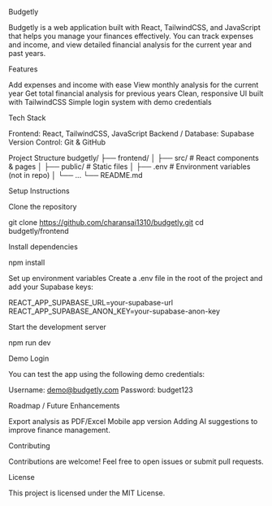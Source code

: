 Budgetly

Budgetly is a web application built with React, TailwindCSS, and JavaScript that helps you manage your finances effectively.
You can track expenses and income, and view detailed financial analysis for the current year and past years.

Features

Add expenses and income with ease
View monthly analysis for the current year
Get total financial analysis for previous years
Clean, responsive UI built with TailwindCSS
Simple login system with demo credentials

Tech Stack

Frontend: React, TailwindCSS, JavaScript
Backend / Database: Supabase
Version Control: Git & GitHub

Project Structure
budgetly/
├── frontend/
│   ├── src/           # React components & pages
│   ├── public/        # Static files
│   ├── .env           # Environment variables (not in repo)
│   └── ...
└── README.md

Setup Instructions

Clone the repository

git clone https://github.com/charansai1310/budgetly.git
cd budgetly/frontend


Install dependencies

npm install


Set up environment variables
Create a .env file in the root of the project and add your Supabase keys:

REACT_APP_SUPABASE_URL=your-supabase-url
REACT_APP_SUPABASE_ANON_KEY=your-supabase-anon-key


Start the development server

npm run dev

Demo Login

You can test the app using the following demo credentials:

Username: demo@budgetly.com
Password: budget123

Roadmap / Future Enhancements

Export analysis as PDF/Excel
Mobile app version
Adding AI suggestions to improve finance management.

Contributing

Contributions are welcome! Feel free to open issues or submit pull requests.

License

This project is licensed under the MIT License.
